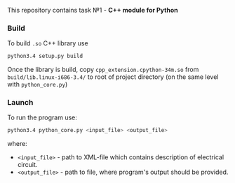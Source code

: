 This repository contains task №1 - **C++ module for Python**

### Build

To build `.so` C++ library use
```bash
python3.4 setup.py build
```

Once the library is build, copy `cpp_extension.cpython-34m.so` from `build/lib.linux-i686-3.4/` to root of project directory (on the same level with `python_core.py`)

### Launch

To run the program use:
```bash
python3.4 python_core.py <input_file> <output_file>
```
where:
* `<input_file>` - path to XML-file which contains description of electrical circuit.
* `<output_file>` - path to file, where program's output should be provided.

